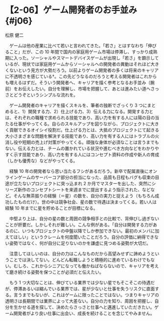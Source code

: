 # 【2-06】ゲーム開発者のお手並み{#j06}

<div class="author">松原 健二</div>

　ゲームは他の産業に比べて若いと言われてきた。「若さ」とはすなわち「伸びること」だが、この 10 年間で国内の家庭用ゲーム市場は停滞し、すっかり成熟期に入った。ソーシャルやスマートデバイスゲームが出現し「若さ」を顕示しているが、現状では家庭用ゲームからソーシャルへの開発者の異動はそれほど大きくないという見方が大勢だろう。以前よりゲーム開発者の多くは将来のキャリアに不透明さを感じている†。この先どうなるのだろうと考える開発者はこれからも増えるはずだ。そういう開発者へ、キャリアを描く参考となるお手並み（腕前）をお伝えしたい。自分を理解し、市場を把握して、あとは進みたい道へさっさとどうぞというシンプルな流れを。

　ゲーム開発者のキャリアを描くスキルを、筆者の独断でざっくり 3 つにまとめると、1）開発する力、2）仕上げる力、3）伝える力になる。開発する力とは、それぞれの職種で求められる技能であり、高い力を有する人には陽の目の当たる仕事がやってくる。自らのスキルアップを図りながら、プロジェクトに大きく貢献できるオイシイ役割だ。仕上げる力とは、大抵のプロジェクトにて起きる大小さまざまな問題を解決する技能であり、高い力を有する人にはトラブルの火消し役や短期の売上げ対策がやってくる。頑強な身体が必須なことは言うまでもない。伝える力とは、チームの置かれている状況や進むべき方向などをわかりやすく示す技能であり、高い力を有する人にはコンセプト資料の作成や新人の育成（しかも優秀な）などがやってくる。

　経験 10 年の開発者なら思い当たるフシがあるだろう。新卒で配属直後にオンラインゲームのサーバーコア部分の担当になった、品質も日程もバグも収束の目途が立たないプロジェクトに突っ込まれ 2 か月でマスターを出した、突然にシリーズ新作のコンセプトシートを来週までに提出するよう指示された、などなど。そんな無茶振りの経験（＝星）の数を、自分の実力と捉えよう（もちろん成功したものだけ）。世の中は競争社会、星の数で待遇は決まってくる。若い人は経験 10 年までに星を貯めることが目標になる。

　中堅より上は、自分の星の数と周囲の競争相手との比較で、背伸びし過ぎないことが肝要だ。しかしそれが難しい。こんな例がある。「自分は開発する力があるのに、いつもプロジェクトの中盤以降でしか参加できない。最初のメンバに加えてほしい」というクレームを何度聞いたことだろう。自分の評価に納得できない姿勢ではなく、何が自分に足りないのかを謙虚に見つめる姿勢が大切だ。

　注意してほしいのは、自分の力はこんなものだから高望みせずに諦めようということでは決してない。どんどん転職しようと積極的に進めているわけでもない。むしろ、これからシニアになっても働かねばならないので、キャリアを考えて磨き続ける姿勢を保つことが必須だと伝えたい。

　もう 1 つ大切なことは、伸びている業界では少ない星でもそこそこの待遇だが、停滞あるいは縮んでいる業界では、星が少ないと仕事を失うリスクに直面する。言うまでもないが、これはゲームに限ったことではない。つまりキャリアの透明さは長期間では業界によって大差ない。自分の力を知り、周囲を把握し、自分を生かせる道を探して、決めたらさっさと仕事へと邁進していただきたい。ゲーム開発者がより良い仕事に出会い、成長を続けることを念じてやみません。
